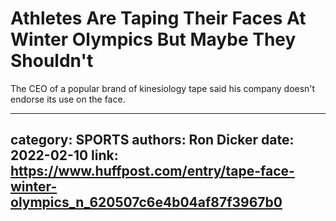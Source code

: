 # Athletes Are Taping Their Faces At Winter Olympics But Maybe They Shouldn't

The CEO of a popular brand of kinesiology tape said his company doesn't endorse its use on the face.

---
category: SPORTS
authors: Ron Dicker
date: 2022-02-10
link: https://www.huffpost.com/entry/tape-face-winter-olympics_n_620507c6e4b04af87f3967b0
---

